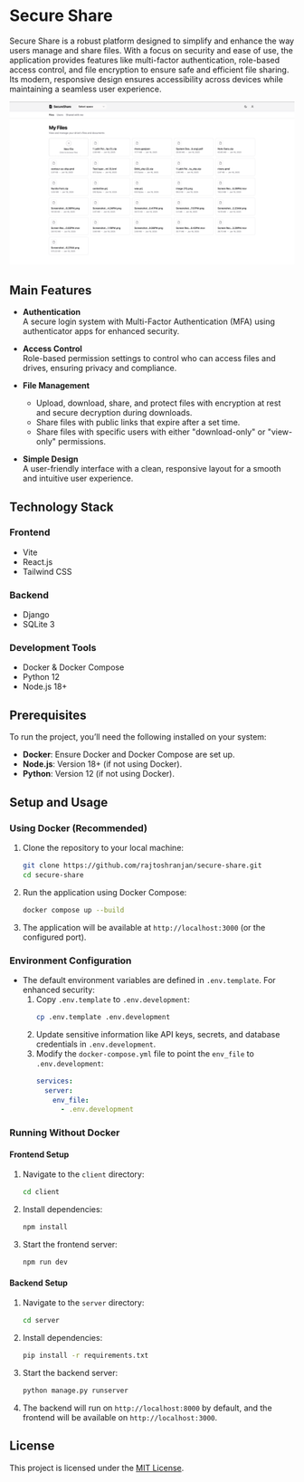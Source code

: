 # Secure Share

Secure Share is a robust platform designed to simplify and enhance the way users manage and share files. With a focus on security and ease of use, the application provides features like multi-factor authentication, role-based access control, and file encryption to ensure safe and efficient file sharing. Its modern, responsive design ensures accessibility across devices while maintaining a seamless user experience.

![Secure Share](docs/secure-share.png)

## Main Features

- **Authentication**  
  A secure login system with Multi-Factor Authentication (MFA) using authenticator apps for enhanced security.

- **Access Control**  
  Role-based permission settings to control who can access files and drives, ensuring privacy and compliance.

- **File Management**

  - Upload, download, share, and protect files with encryption at rest and secure decryption during downloads.
  - Share files with public links that expire after a set time.
  - Share files with specific users with either "download-only" or "view-only" permissions.

- **Simple Design**  
  A user-friendly interface with a clean, responsive layout for a smooth and intuitive user experience.

## Technology Stack

### Frontend

- Vite
- React.js
- Tailwind CSS

### Backend

- Django
- SQLite 3

### Development Tools

- Docker & Docker Compose
- Python 12
- Node.js 18+

## Prerequisites

To run the project, you’ll need the following installed on your system:

- **Docker**: Ensure Docker and Docker Compose are set up.
- **Node.js**: Version 18+ (if not using Docker).
- **Python**: Version 12 (if not using Docker).

## Setup and Usage

### Using Docker (Recommended)

1. Clone the repository to your local machine:

   ```bash
   git clone https://github.com/rajtoshranjan/secure-share.git
   cd secure-share
   ```

2. Run the application using Docker Compose:

   ```bash
   docker compose up --build
   ```

3. The application will be available at `http://localhost:3000` (or the configured port).

### Environment Configuration

- The default environment variables are defined in `.env.template`. For enhanced security:
  1. Copy `.env.template` to `.env.development`:
     ```bash
     cp .env.template .env.development
     ```
  2. Update sensitive information like API keys, secrets, and database credentials in `.env.development`.
  3. Modify the `docker-compose.yml` file to point the `env_file` to `.env.development`:
     ```yaml
     services:
       server:
         env_file:
           - .env.development
     ```

### Running Without Docker

#### Frontend Setup

1. Navigate to the `client` directory:
   ```bash
   cd client
   ```
2. Install dependencies:
   ```bash
   npm install
   ```
3. Start the frontend server:
   ```bash
   npm run dev
   ```

#### Backend Setup

1. Navigate to the `server` directory:
   ```bash
   cd server
   ```
2. Install dependencies:
   ```bash
   pip install -r requirements.txt
   ```
3. Start the backend server:

   ```bash
   python manage.py runserver
   ```

4. The backend will run on `http://localhost:8000` by default, and the frontend will be available on `http://localhost:3000`.

## License

This project is licensed under the [MIT License](LICENSE).
